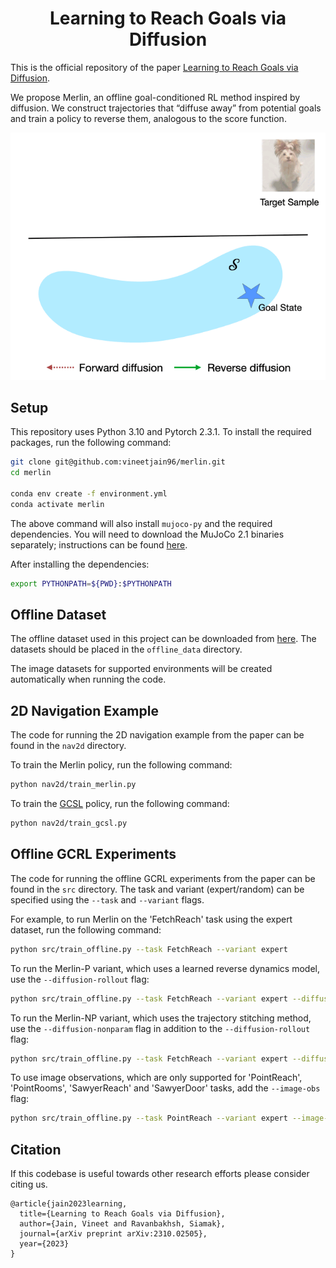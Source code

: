 <div align="center">

# Learning to Reach Goals via Diffusion

</div>

This is the official repository of the paper [Learning to Reach Goals via Diffusion](https://arxiv.org/abs/2310.02505).

We propose Merlin, an offline goal-conditioned RL method inspired by diffusion. We construct trajectories that “diffuse away” from potential goals and train a policy to reverse them, analogous to the score function. 

![Merlin animation](./images/merlin_animation.gif)

## Setup

This repository uses Python 3.10 and Pytorch 2.3.1. To install the required packages, run the following command:

```bash
git clone git@github.com:vineetjain96/merlin.git
cd merlin

conda env create -f environment.yml
conda activate merlin
```
The above command will also install `mujoco-py` and the required dependencies. You will need to download the MuJoCo 2.1 binaries separately; instructions can be found [here](https://github.com/openai/mujoco-py).


After installing the dependencies:

```bash
export PYTHONPATH=${PWD}:$PYTHONPATH
```

## Offline Dataset

The offline dataset used in this project can be downloaded from [here](https://github.com/YangRui2015/AWGCSL/tree/master/offline_data). The datasets should be placed in the `offline_data` directory. 

The image datasets for supported environments will be created automatically when running the code.

## 2D Navigation Example

The code for running the 2D navigation example from the paper can be found in the `nav2d` directory. 

To train the Merlin policy, run the following command:

```bash
python nav2d/train_merlin.py
```

To train the [GCSL](https://github.com/dibyaghosh/gcsl) policy, run the following command:

```bash
python nav2d/train_gcsl.py
```

## Offline GCRL Experiments

The code for running the offline GCRL experiments from the paper can be found in the `src` directory. The task and variant (expert/random) can be specified using the `--task` and `--variant` flags.

For example, to run Merlin on the 'FetchReach' task using the expert dataset, run the following command:

```bash
python src/train_offline.py --task FetchReach --variant expert
```

To run the Merlin-P variant, which uses a learned reverse dynamics model, use the `--diffusion-rollout` flag:

```bash
python src/train_offline.py --task FetchReach --variant expert --diffusion-rollout
```

To run the Merlin-NP variant, which uses the trajectory stitching method, use the `--diffusion-nonparam` flag in addition to the `--diffusion-rollout` flag:

```bash
python src/train_offline.py --task FetchReach --variant expert --diffusion-rollout --diffusion-nonparam
```

To use image observations, which are only supported for 'PointReach', 'PointRooms', 'SawyerReach' and 'SawyerDoor' tasks, add the `--image-obs` flag:

```bash
python src/train_offline.py --task PointReach --variant expert --image-obs
```

## Citation

If this codebase is useful towards other research efforts please consider citing us.

```
@article{jain2023learning,
  title={Learning to Reach Goals via Diffusion},
  author={Jain, Vineet and Ravanbakhsh, Siamak},
  journal={arXiv preprint arXiv:2310.02505},
  year={2023}
}
```
